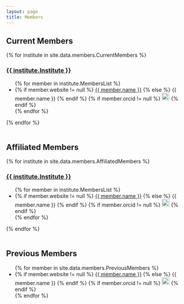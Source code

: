 ```yaml
---
layout: page
title: Members
---
```


<section class="row">
  <h2>Current Members</h2>  

{% for institute in site.data.members.CurrentMembers %}  
  <section class="small-5 medium-4 columns">
  <h3 style="text-decoration: underline;">{{ institute.Institute }} </h3>
  <div class="shaded_box">
  <ul >
  {% for member in institute.MembersList %}
  <li>
  {% if member.website != null %}
    <a href="{{ member.website }}">{{ member.name }}</a>
  {% else %}
    {{ member.name }}
  {% endif %}
  {% if member.orcid != null %}
    <a href="{{ member.orcid }}"><img alt="ORCID logo" src="/images/logos/orcid_32x32.png" width="21" height="21"/></a>
  {% endif %}
  </li>
  {% endfor %}
  </ul>
  </div>
  </section>
{% endfor  %}

</section>
<br>

<section class="row">

<h2> Affiliated Members </h2>
{% for institute in site.data.members.AffiliatedMembers %}
  <section class="small-5 medium-4 columns">
  <h3 style="text-decoration: underline;">{{ institute.Institute }}</h3>
  <div class="shaded_box">
  <ul>
  {% for member in institute.MembersList %}
    <li>
    {% if member.website != null %}
      <a href="{{ member.website }}">{{ member.name }}</a>
    {% else %}
      {{ member.name }}
    {% endif %}
    {% if member.orcid != null %}
      <a href="{{ member.orcid }}"><img alt="ORCID logo" src="/images/logos/orcid_32x32.png" width="21" height="21"/></a>
    {% endif %}
    </li>
  {% endfor %}
  </ul>
  </div>
  </section>
{% endfor %}
</section> 
<br>

<section class="row">
<h2> Previous Members </h2>
<ul>
{% for member in site.data.members.PreviousMembers %}   
  <li>
  {% if member.website != null %}
    <a href="{{ member.website }}">{{ member.name }}</a>
  {% else %}
    {{ member.name }}
  {% endif %}
  {% if member.orcid != null %}
  <a href="{{ member.orcid }}"><img alt="ORCID logo" src="/images/logos/orcid_32x32.png" width="21" height="21"/></a>
  {% endif %}
  </li>
{% endfor %}
</ul>

</section>
